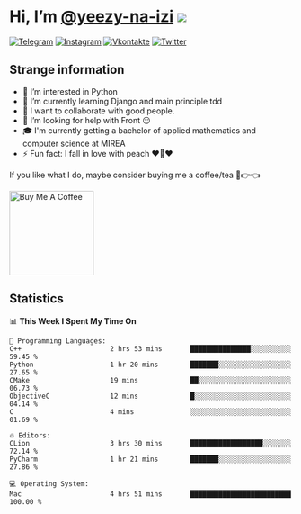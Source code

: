 # Hi, I’m [@yeezy-na-izi](https://github.com/yeezy-na-izi/) ![](https://visitor-badge.glitch.me/badge?page_id=yeezy-na-izi.yeezy-na-izi)

[![Telegram](https://img.shields.io/badge/Telegram-262424?style=for-the-badge&logo=Telegram)](https://t.me/yeezy_na_izi)
[![Instagram](https://img.shields.io/badge/Instagram-262424?style=for-the-badge&logo=Instagram)](https://www.instagram.com/yeezy_na_izi)
[![Vkontakte](https://img.shields.io/badge/VK-262424?style=for-the-badge&logo=Vk&logoColor=0077FF)](https://vk.com/yeezy_na_izi)
[![Twitter](https://img.shields.io/badge/Twitter-262424?style=for-the-badge&logo=Twitter)](https://twitter.com/yeezynaizi)

## Strange information
  
- 👀 I’m interested in Python
- 🌱 I’m currently learning Django and main principle tdd
- 💞️ I want to collaborate with good people.
- 🤔 I’m looking for help with Front 😏
- 🎓 I'm currently getting a bachelor of applied mathematics and computer science at MIREA
- ⚡️ Fun fact: I fall in love with peach ❤️🍑❤️

If you like what I do, maybe consider buying me a coffee/tea 🥺👉👈

<a href="https://www.buymeacoffee.com/yeezynaizi" target="_blank"><img src="https://cdn.buymeacoffee.com/buttons/v2/default-red.png" alt="Buy Me A Coffee" width="150" ></a>

## Statistics

<!--START_SECTION:waka-->
📊 **This Week I Spent My Time On** 

```text
💬 Programming Languages: 
C++                      2 hrs 53 mins       ███████████████░░░░░░░░░░   59.45 % 
Python                   1 hr 20 mins        ███████░░░░░░░░░░░░░░░░░░   27.65 % 
CMake                    19 mins             ██░░░░░░░░░░░░░░░░░░░░░░░   06.73 % 
ObjectiveC               12 mins             █░░░░░░░░░░░░░░░░░░░░░░░░   04.14 % 
C                        4 mins              ░░░░░░░░░░░░░░░░░░░░░░░░░   01.69 % 

🔥 Editors: 
CLion                    3 hrs 30 mins       ██████████████████░░░░░░░   72.14 % 
PyCharm                  1 hr 21 mins        ███████░░░░░░░░░░░░░░░░░░   27.86 % 

💻 Operating System: 
Mac                      4 hrs 51 mins       █████████████████████████   100.00 % 
```


<!--END_SECTION:waka-->
